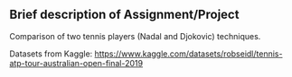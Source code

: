 
## Brief description of Assignment/Project
Comparison of two tennis players (Nadal and Djokovic) techniques. 

Datasets from Kaggle:
https://www.kaggle.com/datasets/robseidl/tennis-atp-tour-australian-open-final-2019

